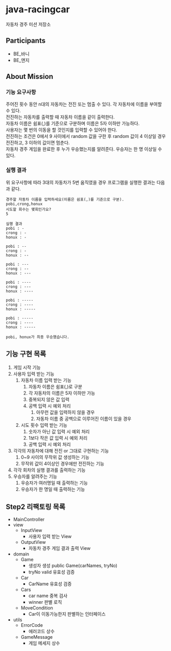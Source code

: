 # java-racingcar

자동차 경주 미션 저장소

## Participants
 - BE_바니
 - BE_앤지

## About Mission
### 기능 요구사항  

주어진 횟수 동안 n대의 자동차는 전진 또는 멈출 수 있다.
각 자동차에 이름을 부여할 수 있다.  
전진하는 자동차를 출력할 때 자동차 이름을 같이 출력한다.  
자동차 이름은 쉼표(,)를 기준으로 구분하며 이름은 5자 이하만 가능하다.  
사용자는 몇 번의 이동을 할 것인지를 입력할 수 있어야 한다.  
전진하는 조건은 0에서 9 사이에서 random 값을 구한 후 random 값이 4 이상일 경우 전진하고, 3 이하의 값이면 멈춘다.  
자동차 경주 게임을 완료한 후 누가 우승했는지를 알려준다. 우승자는 한 명 이상일 수 있다.  

### 실행 결과  

위 요구사항에 따라 3대의 자동차가 5번 움직였을 경우 프로그램을 실행한 결과는 다음과 같다.


```
경주할 자동차 이름을 입력하세요(이름은 쉼표(,)를 기준으로 구분).
pobi,crong,honux
시도할 회수는 몇회인가요?
5

실행 결과
pobi : -
crong : -
honux : -

pobi : --
crong : -
honux : --

pobi : ---
crong : --
honux : ---

pobi : ----
crong : ---
honux : ----

pobi : -----
crong : ----
honux : -----

pobi : -----
crong : ----
honux : -----

pobi, honux가 최종 우승했습니다.
```

## 기능 구현 목록
1. 게임 시작 기능
2. 사용자 입력 받는 기능
   1. 자동차 이름 입력 받는 기능
      1. 자동차 이름은 쉼표(,)로 구분
      2. 각 자동차의 이름은 5자 이하만 가능
      3. 중복되지 않은 값 입력
      4. 공백 입력 시 예외 처리
         1. 아무런 값을 입력하지 않을 경우
         2. 자동차 이름 중 공백으로 이루어진 이름이 있을 경우
   2. 시도 횟수 입력 받는 기능
      1. 숫자가 아닌 값 입력 시 예외 처리
      2. 1보다 작은 값 입력 시 예외 처리
      3. 공백 입력 시 예외 처리
3. 각각의 자동차에 대해 전진 or 그대로 구현하는 기능
   1. 0~9 사이의 무작위 값 생성하는 기능
   2. 무작위 값이 4이상인 경우에만 전진하는 기능
4. 각각 회차의 실행 결과를 출력하는 기능
5. 우승자를 알려주는 기능
   1. 우승자가 여러명일 때 출력하는 기능
   2. 우승자가 한 명일 때 출력하는 기능




## Step2 리팩토링 목록

- MainController
- view
   - InputView
      - 사용자 입력 받는 View
   - OutputView
      - 자동차 경주 게임 결과 출력 View
- domain
   - Game
      - 생성자 생성 public Game(carNames, tryNo)
      - tryNo valid 유효성 검증
   - Car
      - CarName 유효성 검증
   - Cars
      - car name 중복 검사
      - winner 판별 로직
   - MoveCondition
     - Car이 이동가능한지 판별하는 인터페이스
- utils
   - ErrorCode
     - 에러코드 상수
   - GameMessage
     - 게임 메세지 상수

